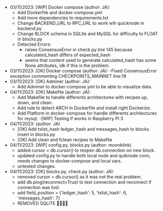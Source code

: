 - 03/11/2023: [WIP] Docker compose (author: JA):
  - Add Dockerfile and docker-compose.yml
  - Add more dependencies to requirements.txt
  - Change BACKEND_URL to RPC_URL to work wih quicknode in backend.py
  - Change BLOCK schema in SQLite and MySQL for difficulty to FLOAT in blocks.py
  - Detected Errors:
    - raises ConsensusError in check.py line 145 because calculated_hash differs of expected_hash
    - seems that content used to generate calculated_hash has some None attributes, idk if this is the problem.
- 03/11/2023: [OK] Docker compose (author: JA):
  -Fixed ConsensusError exception commenting CHECKPOINTS_MAINNET line:19
- 03/11/2023: [OK] Adminer (author: JA):
  - Add Adminer to docker-compose.yml to be able to visualize data.
- 04/11/2023: [OK] Makefile (author: JA):
  - Add Makefile to handle differents architectures with recipes up, down, and clean.
  - Add rule to detect ARCH in Dockerfile and install right Dockerize.
  - Add Platform in docker-compose for handle differents architectures for mysql.
    -[WIP] Testing if works in Raspberry PI 3
- 04/11/2023: (author: JA)
  - [OK] Add txlist_hash ledger_hash and messages_hash to blocks insert in blocks.py
  - [OK] Add clean and fclean recipes to Makefile
- 04/11/2023: [WIP] config.py, blocks.py (author: moonblink)
  - added cursor = db.cursor() to reopen db connection on new block.
  - updated config.py to handle both local node and quiknode conn, needs changes to docker-compose and local vars.
  - untested changes.
- 04/11/2023: [OK] blocks.py, check.py (author: JA):
  - removed cursor = db.cursor() as it was not the real problem.
  - add db.ping(reconnect=True) to test connection and reconnect if connection was lost.
  - add field_position = {'ledger_hash': 5, 'txlist_hash': 6, 'messages_hash': 7}
  - REMOVED SQLITE 🚀🚀🚀🚀
